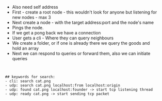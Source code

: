 - Also need self address 
- First - create a root node - this wouldn't look for anyone but listening for new nodes - max 3
- Next create a node - with the target address:port and the node's name
- Pings the node.
- If we get a pong back we have a connection
- User gets a cli - Where they can query neighbours
- We create a folder, or if one is already there we query the goods and hold an array
- Next we can respond to queries or forward them, also we can initiate queries
<br>

    ## keywords for search:
	- cli: search cat.png
	- udp: search cat.png localhost:from localhost:origin
	- udp: found cat.png localhost:founder -> start tcp listening thread 
	- udp: ready cat.png -> start sending tcp packet
